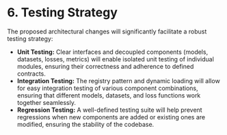 # 6. Testing Strategy

The proposed architectural changes will significantly facilitate a robust testing strategy:

*   **Unit Testing:** Clear interfaces and decoupled components (models, datasets, losses, metrics) will enable isolated unit testing of individual modules, ensuring their correctness and adherence to defined contracts.
*   **Integration Testing:** The registry pattern and dynamic loading will allow for easy integration testing of various component combinations, ensuring that different models, datasets, and loss functions work together seamlessly.
*   **Regression Testing:** A well-defined testing suite will help prevent regressions when new components are added or existing ones are modified, ensuring the stability of the codebase.